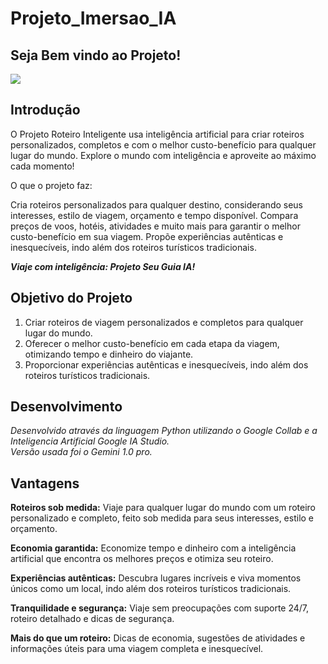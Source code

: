 # Projeto_Imersao_IA
## Seja Bem vindo ao Projeto!
<img src="https://github.com/EnzoFrazao/projeto_Imersao_IA/issues/1#issue-2289776310">

## Introdução
O Projeto Roteiro Inteligente usa inteligência artificial para criar roteiros personalizados, completos e com o melhor custo-benefício para qualquer lugar do mundo.
Explore o mundo com inteligência e aproveite ao máximo cada momento!

O que o projeto faz:

Cria roteiros personalizados para qualquer destino, considerando seus interesses, estilo de viagem, orçamento e tempo disponível.
Compara preços de voos, hotéis, atividades e muito mais para garantir o melhor custo-benefício em sua viagem.
Propõe experiências autênticas e inesquecíveis, indo além dos roteiros turísticos tradicionais.

***Viaje com inteligência: Projeto Seu Guia IA!***

## Objetivo do Projeto
1. Criar roteiros de viagem personalizados e completos para qualquer lugar do mundo.
2. Oferecer o melhor custo-benefício em cada etapa da viagem, otimizando tempo e dinheiro do viajante.
3. Proporcionar experiências autênticas e inesquecíveis, indo além dos roteiros turísticos tradicionais.

## Desenvolvimento
*Desenvolvido através da linguagem Python utilizando o Google Collab e a Inteligencia Artificial Google IA Studio.  
Versão usada foi o Gemini 1.0 pro.*

## Vantagens
**Roteiros sob medida:** Viaje para qualquer lugar do mundo com um roteiro personalizado e completo, feito sob medida para seus interesses, estilo e orçamento.

**Economia garantida:** Economize tempo e dinheiro com a inteligência artificial que encontra os melhores preços e otimiza seu roteiro.

**Experiências autênticas:** Descubra lugares incríveis e viva momentos únicos como um local, indo além dos roteiros turísticos tradicionais.

**Tranquilidade e segurança:** Viaje sem preocupações com suporte 24/7, roteiro detalhado e dicas de segurança.

**Mais do que um roteiro:** Dicas de economia, sugestões de atividades e informações úteis para uma viagem completa e inesquecível.
